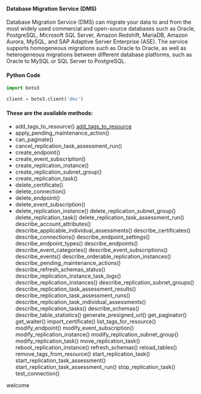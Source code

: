 #### Database Migration Service (DMS)
Database Migration Service (DMS) can migrate your data to and from the most widely used commercial and open-source databases such as Oracle, PostgreSQL, Microsoft SQL Server, Amazon Redshift, MariaDB, Amazon Aurora, MySQL, and SAP Adaptive Server Enterprise (ASE). The service supports homogeneous migrations such as Oracle to Oracle, as well as heterogeneous migrations between different database platforms, such as Oracle to MySQL or SQL Server to PostgreSQL.

#### Python Code
```python
import boto3

client = boto3.client('dms')
```

#### These are the available methods:

* add_tags_to_resource() [add_tags_to_resource]
* apply_pending_maintenance_action()
* can_paginate()
* cancel_replication_task_assessment_run()
* create_endpoint()
* create_event_subscription()
* create_replication_instance()
* create_replication_subnet_group()
* create_replication_task()
* delete_certificate()
* delete_connection()
* delete_endpoint()
* delete_event_subscription()
* delete_replication_instance()
delete_replication_subnet_group()
delete_replication_task()
delete_replication_task_assessment_run()
describe_account_attributes()
describe_applicable_individual_assessments()
describe_certificates()
describe_connections()
describe_endpoint_settings()
describe_endpoint_types()
describe_endpoints()
describe_event_categories()
describe_event_subscriptions()
describe_events()
describe_orderable_replication_instances()
describe_pending_maintenance_actions()
describe_refresh_schemas_status()
describe_replication_instance_task_logs()
describe_replication_instances()
describe_replication_subnet_groups()
describe_replication_task_assessment_results()
describe_replication_task_assessment_runs()
describe_replication_task_individual_assessments()
describe_replication_tasks()
describe_schemas()
describe_table_statistics()
generate_presigned_url()
get_paginator()
get_waiter()
import_certificate()
list_tags_for_resource()
modify_endpoint()
modify_event_subscription()
modify_replication_instance()
modify_replication_subnet_group()
modify_replication_task()
move_replication_task()
reboot_replication_instance()
refresh_schemas()
reload_tables()
remove_tags_from_resource()
start_replication_task()
start_replication_task_assessment()
start_replication_task_assessment_run()
stop_replication_task()
test_connection()

[add_tags_to_resource]: add_tags_to_resource

welcome

